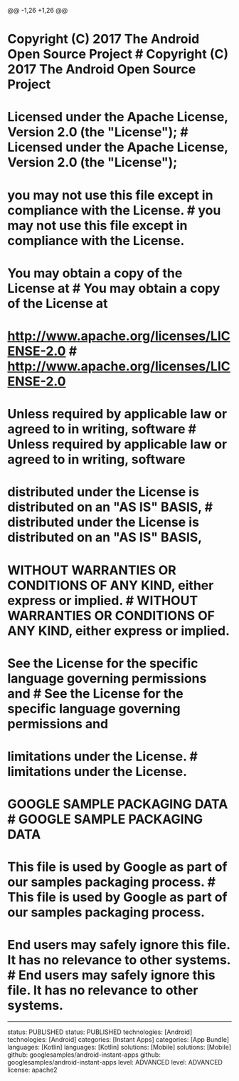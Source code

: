 
@@ -1,26 +1,26 @@
#	#
# Copyright (C) 2017 The Android Open Source Project	# Copyright (C) 2017 The Android Open Source Project
#	#
# Licensed under the Apache License, Version 2.0 (the "License");	# Licensed under the Apache License, Version 2.0 (the "License");
# you may not use this file except in compliance with the License.	# you may not use this file except in compliance with the License.
# You may obtain a copy of the License at	# You may obtain a copy of the License at
#	#
#      http://www.apache.org/licenses/LICENSE-2.0	#      http://www.apache.org/licenses/LICENSE-2.0
#	#
# Unless required by applicable law or agreed to in writing, software	# Unless required by applicable law or agreed to in writing, software
# distributed under the License is distributed on an "AS IS" BASIS,	# distributed under the License is distributed on an "AS IS" BASIS,
# WITHOUT WARRANTIES OR CONDITIONS OF ANY KIND, either express or implied.	# WITHOUT WARRANTIES OR CONDITIONS OF ANY KIND, either express or implied.
# See the License for the specific language governing permissions and	# See the License for the specific language governing permissions and
# limitations under the License.	# limitations under the License.
# GOOGLE SAMPLE PACKAGING DATA	# GOOGLE SAMPLE PACKAGING DATA
#	#
# This file is used by Google as part of our samples packaging process.	# This file is used by Google as part of our samples packaging process.
# End users may safely ignore this file. It has no relevance to other systems.	# End users may safely ignore this file. It has no relevance to other systems.
---	---
status:       PUBLISHED	status:       PUBLISHED
technologies: [Android]	technologies: [Android]
categories:   [Instant Apps]	categories:   [App Bundle]
languages:    [Kotlin]	languages:    [Kotlin]
solutions:    [Mobile]	solutions:    [Mobile]
github:       googlesamples/android-instant-apps	github:       googlesamples/android-instant-apps
level:        ADVANCED	level:        ADVANCED
license: apache2
